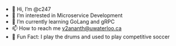 - 👋 Hi, I’m @c247
- 👀 I’m interested in Microservice Development 
- 🌱 I’m currently learning GoLang and gRPC
- 📫 How to reach me v2ananth@uwaterloo.ca
- :star2: Fun Fact: I play the drums and used to play competitive soccer

<!---
c247/c247 is a ✨ special ✨ repository because its `README.md` (this file) appears on your GitHub profile.
You can click the Preview link to take a look at your changes.
--->
